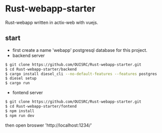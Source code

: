 # Rust-webapp-starter
Rust-webapp written in actix-web with vuejs.

## start
- first create a name 'webapp' postgresql database for this project.
- backend server
```bash
$ git clone https://github.com/OUISRC/Rust-webapp-starter.git
$ cd Rust-webapp-starter/backend
$ cargo install diesel_cli --no-default-features --features postgres
$ diesel setup
$ cargo run
```
- fontend server
```bash
$ git clone https://github.com/OUISRC/Rust-webapp-starter.git
$ cd Rust-webapp-starter/fontend
$ npm install
$ npm run dev
```
then open broswer 'http://localhost:1234/'
